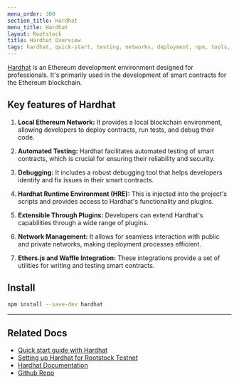 ```yaml
---
menu_order: 300
section_title: Hardhat
menu_title: Hardhat
layout: Rootstock
title: Hardhat Overview
tags: hardhat, quick-start, testing, networks, deployment, npm, tools, rsk, ethereum, smart-contracts, install, windows, mac, linux, get-started, how-to
---
```


[Hardhat](https://hardhat.org/docs) is an Ethereum development environment designed for professionals. It's primarily used in the development of smart contracts for the Ethereum blockchain. 

## Key features of Hardhat

1. **Local Ethereum Network:** It provides a local blockchain environment, allowing developers to deploy contracts, run tests, and debug their code.

2. **Automated Testing:** Hardhat facilitates automated testing of smart contracts, which is crucial for ensuring their reliability and security.

3. **Debugging:** It includes a robust debugging tool that helps developers identify and fix issues in their smart contracts.

4. **Hardhat Runtime Environment (HRE):** This is injected into the project's scripts and provides access to Hardhat's functionality and plugins.

5. **Extensible Through Plugins:** Developers can extend Hardhat's capabilities through a wide range of plugins.

6. **Network Management:** It allows for seamless interaction with public and private networks, making deployment processes efficient.

7. **Ethers.js and Waffle Integration:** These integrations provide a set of utilities for writing and testing smart contracts.

## Install

```bash
npm install --save-dev hardhat
```

----

## Related Docs
- [Quick start guide with Hardhat](/guides/quickstart/hardhat/)
- [Setting up Hardhat for Rootstock Testnet](/kb/hardhat-setup-on-rsk)
- [Hardhat Documentation](https://hardhat.org/docs)
- [Github Repo](https://github.com/NomicFoundation/hardhat)